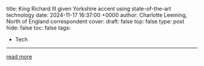 title: King Richard III given Yorkshire accent using state-of-the-art technology
date: 2024-11-17 16:37:00 +0000
author: Charlotte Leeming, North of England correspondent
cover: 
draft: false
top: false
type: post
hide: false
toc: false
tags:
  - Tech
---



[read more](https://news.sky.com/story/king-richard-iii-given-yorkshire-accent-using-state-of-the-art-technology-13255791)
